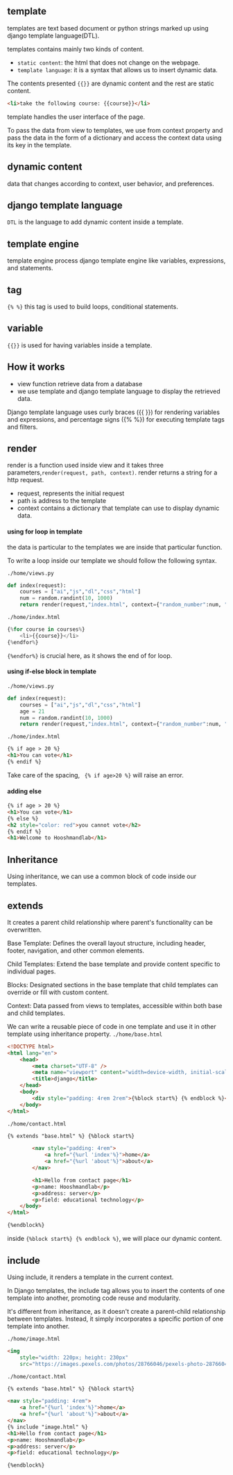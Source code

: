 ## template

templates are text based document or python strings marked up using django template language(DTL).

templates contains mainly two kinds of content.

- `static content`: the html that does not change on the webpage.
- `template language`: it is a syntax that allows us to insert dynamic data.

The contents presented `{{}}` are dynamic content and the rest are static content.

```html
<li>take the following course: {{course}}</li>
```

template handles the user interface of the page.

To pass the data from view to templates, we use from context property and pass the data in the form of a dictionary and access the context data using its key in the template.

## dynamic content

data that changes according to context, user behavior, and preferences.

## django template language

`DTL` is the language to add dynamic content inside a template.

## template engine

template engine process django template engine like variables, expressions, and statements.

## tag

`{% %}` this tag is used to build loops, conditional statements.

## variable

`{{}}` is used for having variables inside a template.

## How it works

- view function retrieve data from a database
- we use template and django template language to display the retrieved data.

Django template language uses curly braces ({{ }}) for rendering variables and expressions, and percentage signs ({% %}) for executing template tags and filters.

## render

render is a function used inside view and it takes three parameters,`render(request, path, context)`.
render returns a string for a http request.

- request, represents the initial request
- path is address to the template
- context contains a dictionary that template can use to display dynamic data.

#### using for loop in template

the data is particular to the templates we are inside that particular function.

To write a loop inside our template we should follow the following syntax.

`./home/views.py`

```py
def index(request):
    courses = ["ai","js","dl","css","html"]
    num = random.randint(10, 1000)
    return render(request,"index.html", context={"random_number":num, "courses":courses})
```

`./home/index.html`

```py
{%for course in courses%}
	<li>{{course}}</li>
{%endfor%}
```

`{%endfor%}` is crucial here, as it shows the end of for loop.

#### using if-else block in template

`./home/views.py`

```py
def index(request):
    courses = ["ai","js","dl","css","html"]
    age = 21
    num = random.randint(10, 1000)
    return render(request,"index.html", context={"random_number":num, "courses":courses, "age":age})
```

`./home/index.html`

```html
{% if age > 20 %}
<h1>You can vote</h1>
{% endif %}
```

Take care of the spacing, `	{% if age>20 %}` will raise an error.

#### adding else

```html
{% if age > 20 %}
<h1>You can vote</h1>
{% else %}
<h2 style="color: red">you cannot vote</h2>
{% endif %}
<h1>Welcome to Hooshmandlab</h1>
```

## Inheritance

Using inheritance, we can use a common block of code inside our templates.

## extends

It creates a parent child relationship where parent's functionality can be overwritten.

Base Template: Defines the overall layout structure, including header, footer, navigation, and other common elements.

Child Templates: Extend the base template and provide content specific to individual pages.

Blocks: Designated sections in the base template that child templates can override or fill with custom content.

Context: Data passed from views to templates, accessible within both base and child templates.

We can write a reusable piece of code in one template and use it in other template using inheritance property.
`./home/base.html`

```html
<!DOCTYPE html>
<html lang="en">
	<head>
		<meta charset="UTF-8" />
		<meta name="viewport" content="width=device-width, initial-scale=1.0" />
		<title>django</title>
	</head>
	<body>
		<div style="padding: 4rem 2rem">{%block start%} {% endblock %}</div>
	</body>
</html>
```

`./home/contact.html`

```html
{% extends "base.html" %} {%block start%}

		<nav style="padding: 4rem">
			<a href="{%url 'index'%}">home</a>
			<a href="{%url 'about'%}">about</a>
		</nav>

		<h1>Hello from contact page</h1>
		<p>name: Hooshmandlab</p>
		<p>address: server</p>
		<p>field: educational technology</p>
	</body>
</html>

{%endblock%}

```

inside `{%block start%} {% endblock %}`, we will place our dynamic content.

## include

Using include, it renders a template in the current context.

In Django templates, the include tag allows you to insert the contents of one template into another, promoting code reuse and modularity.

It's different from inheritance, as it doesn't create a parent-child relationship between templates. Instead, it simply incorporates a specific portion of one template into another.

`./home/image.html`

```html
<img
	style="width: 220px; height: 230px"
	src="https://images.pexels.com/photos/28766046/pexels-photo-28766046/free-photo-of-healthy-breakfast-bowl-with-oats-and-fruits.jpeg?auto=compress&cs=tinysrgb&w=1260&h=750&dpr=1" />
```

`./home/contact.html`

```html
{% extends "base.html" %} {%block start%}

<nav style="padding: 4rem">
	<a href="{%url 'index'%}">home</a>
	<a href="{%url 'about'%}">about</a>
</nav>
{% include "image.html" %}
<h1>Hello from contact page</h1>
<p>name: Hooshmandlab</p>
<p>address: server</p>
<p>field: educational technology</p>

{%endblock%}
```
